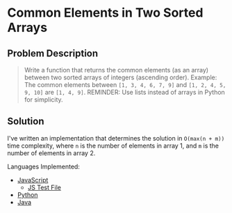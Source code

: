 # Common Elements in Two Sorted Arrays

## Problem Description

> Write a function that returns the common elements (as an array) between two sorted arrays of integers (ascending order).
> Example: The common elements between `[1, 3, 4, 6, 7, 9]` and `[1, 2, 4, 5, 9, 10]` are `[1, 4, 9]`.
> REMINDER: Use lists instead of arrays in Python for simplicity.

## Solution

I've written an implementation that determines the solution in `O(max(n + m))` time complexity, where `n` is the number of elements in array 1, and `m` is the number of elements in array 2.

Languages Implemented:

- [JavaScript](./solution.js)
  - [JS Test File](./testJSsolution.js)
- [Python](./solution.py)
- [Java](./solution.java)
